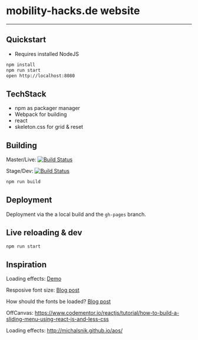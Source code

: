 # mobility-hacks.de website
---

## Quickstart

* Requires installed NodeJS

```bash
npm install
npm run start
open http://localhost:8080
```

## TechStack

- npm as packager manager
- Webpack for building
- react
- skeleton.css for grid & reset

## Building
Master/Live:
[![Build Status](https://travis-ci.org/hackerstolz/proptechhacks-website.svg?branch=master)](https://travis-ci.org/hackerstolz/proptechhacks-website)

Stage/Dev:
[![Build Status](https://travis-ci.org/hackerstolz/proptechhacks-website.svg?branch=dev)](https://travis-ci.org/hackerstolz/proptechhacks-website)

```bash
npm run build
```

## Deployment

Deployment via the a local build and the `gh-pages` branch.

## Live reloading & dev

```bash
npm run start
```

## Inspiration

Loading effects: [Demo](http://tympanus.net/Development/GridLoadingEffects/)

Resposive font size: [Blog post](http://madebymike.com.au/writing/precise-control-responsive-typography/)

How should the fonts be loaded? [Blog post](https://css-tricks.com/loading-web-fonts-with-the-web-font-loader/)

OffCanvas: https://www.codementor.io/reactjs/tutorial/how-to-build-a-sliding-menu-using-react-js-and-less-css

Loading effects: http://michalsnik.github.io/aos/
